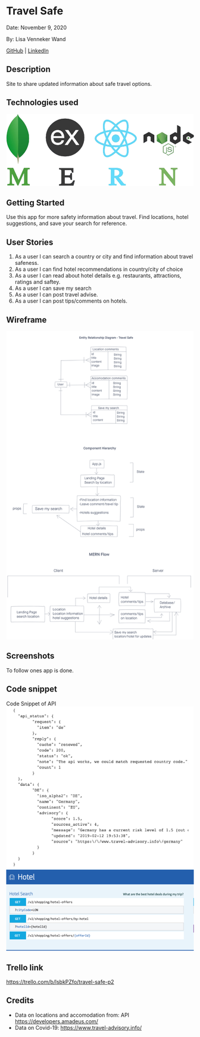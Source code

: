 # Travel Safe

Date: November 9, 2020

By: Lisa Venneker Wand

[GitHub](https://github.com/LisaKVW) |
[LinkedIn](https://www.linkedin.com/in/lisa-venneker-wand-8413ab25/) 

## Description
Site to share updated information about safe travel options. 

## Technologies used
![logos](./img/MERN.png)

## Getting Started
Use this app for more safety information about travel.
Find locations, hotel suggestions, and save your search for reference. 

## User Stories
1. As a user I can search a country or city and find information about travel safeness.
2. As a user I can find hotel recommendations in country/city of choice
3. As a user I can read about hotel details e.g. restaurants, attractions, ratings and saftey.
4. As a user I can save my search
5. As a user I can post travel advise.
6. As a user I can post tips/comments on hotels.


## Wireframe
![wireframe](./img/ErdMERNCompH.png)


## Screenshots
To follow ones app is done.

## Code snippet
Code Snippet of API
![code snippet](./img/TravelAdvisoryAPI.png)
![code snippet](./img/AmadeusApi.png)

## Trello link
https://trello.com/b/lsbkPZfo/travel-safe-p2 

## Credits
- Data on locations and accomodation from: API https://developers.amadeus.com/
- Data on Covid-19: https://www.travel-advisory.info/ 

